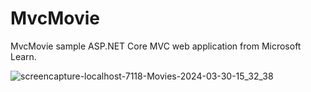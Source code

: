 # MvcMovie
MvcMovie sample ASP.NET Core MVC web application from Microsoft Learn.

![screencapture-localhost-7118-Movies-2024-03-30-15_32_38](https://github.com/dannevesdantas/MvcMovie/assets/5115895/c3ad524c-ac04-4292-acf2-6a51b09cc6bb)

